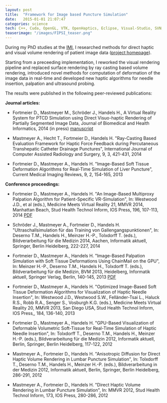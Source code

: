 ```yaml
---
layout: post
title:  "Framework for Image based Puncture Simulation"
date:   2015-01-01 21:07:47
categories: science
tech: C++, Cuda, OpenGL, VTK, OpenHaptics, Eclipse, Visual-Studio, SVN, git, Virtual-Reality, Haptics, Volume-Rendering, bullet, libcml, libxml2, CMake
teaserimage: "/images/FIPSI_teaser.png"
---
```


During my PhD studies at the [IMI](http://www.imi.uni-luebeck.de), I researched methods for direct haptic and visual volume rendering of patient image data ([project homepage](http://www.imi.uni-luebeck.de/en/content/patient-specific-virtual-reality-simulation-punctures-using-puncture-atlases)). 

Starting from a preceeding implementation, I reworked the visual rendering pipeline and replaced surface rendering by ray casting based volume rendering, introduced novel methods for computation of deformation of the image data in real-time and developed new haptic algorithms for needle insertion, palpation and ultrasound probing. 

The results were published in the following peer-reviewed publications:

__Journal articles:__

* Fortmeier D., Mastmeyer M., Schröder J., Handels H., A Virtual Reality System for PTCD Simulation using Direct Visuo-haptic Rendering of Partially Segmented Image Data, Journal of Biomedical and Health Informatics, 2014 (in press) [manuscript](/downloads/JBHI_FortmeierMastmeyer_manuscript.pdf)

* Mastmeyer A., Hecht T., Fortmeier D., Handels H.
"Ray-Casting Based Evaluation Framework for Haptic Force Feedback during Percutaneous Transhepatic Catheter Drainage Punctures", International Journal of Computer Assisted Radiology and Surgery, 9, 3, 421-431, 2014

* Fortmeier D., Mastmeyer A., Handels H. 
"Image-Based Soft Tissue Deformation Algorithms for Real-Time Simulation of Liver Puncture",
Current Medical Imaging Reviews, 9, 2, 154-165, 2013

__Conference proceedings:__

* Fortmeier D., Mastmeyer A., Handels H. "An Image-Based Multiproxy Palpation Algorithm for Patient-Specific VR-Simulation", In: Westwood J.D., et al (eds.), Medicine Meets Virtual Reality 21, MMVR 2014, Manhattan Beach, Stud Health Technol Inform, IOS Press, 196, 107-113, 2014 [PDF](http://www.imi.uni-luebeck.de/sites/default/files/Fortmeier_MMVR21.pdf)

* Schröder J., Mastmeyer A., Fortmeier D., Handels H.
"Ultraschallsimulation für das Training von Gallengangspunktionen",
In: Deserno T.M., Handels H., Meinzer H.-P., Tolxdorff T. (eds.), Bildverarbeitung für die Medizin 2014, Aachen, Informatik aktuell, Springer, Berlin Heidelberg, 222-227, 2014

* Fortmeier D., Mastmeyer A., Handels H.
"Image-Based Palpation Simulation with Soft Tissue Deformations Using ChainMail on the GPU", In: Meinzer H.-P., Deserno T.M., Handels H., Tolxdorff T. (eds.), Bildverarbeitung für die Medizin, BVM 2013, Heidelberg, Informatik aktuell, Springer Verlag, Berlin, 140-145, 2013 [PDF](http://www.imi.uni-luebeck.de/sites/default/files/bvm2013_Fortmeier.pdf)

* Fortmeier D., Mastmeyer A., Handels H.
"Optimized Image-Based Soft Tissue Deformation Algorithms for Visualization of Haptic Needle Insertion",
In: Westwood J.D., Westwood S.W., Felländer-Tsai L., Haluck R.S., Robb R.A., Senger S., Vosburgh K.G. (eds.), Medicine Meets Virtual Reality 20, MMVR 2013, San Diego USA, Stud Health Technol Inform, IOS Press,, 184, 136-140, 2013 

* Fortmeier D., Mastmeyer A., Handels H.
"GPU-Based Visualization of Deformable Volumetric Soft-Tissue for Real-Time Simulation of Haptic Needle Insertion", 
In: Tolxdorff T., Deserno T.M., Handels H., Meinzer H.-P. (eds.), Bildverarbeitung für die Medizin 2012, Informatik aktuell, Berlin, Springer, Berlin Heidelberg, 117-122, 2012

* Mastmeyer A., Fortmeier D., Handels H.
"Anisotropic Diffusion for Direct Haptic Volume Rendering in Lumbar Puncture Simulation",
In: Tolxdorff T., Deserno T.M., Handels H., Meinzer H.-P. (eds.), Bildverarbeitung in der Medizin 2012, Informatik aktuell, Berlin, Springer, Berlin Heidelberg, 286-291, 2012

* Mastmeyer A., Fortmeier D., Handels H.
"Direct Haptic Volume Rendering in Lumbar Puncture Simulation",
In: MMVR 2012, Stud Health Technol Inform, 173, IOS Press, 280-286, 2012
